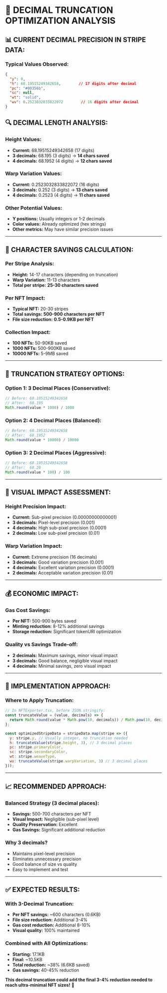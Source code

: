 # 🎯 DECIMAL TRUNCATION OPTIMIZATION ANALYSIS

## 📊 CURRENT DECIMAL PRECISION IN STRIPE DATA:

### **Typical Values Observed:**
```json
{
  "y": 0,
  "h": 68.19515249342658,        // 17 digits after decimal
  "pc": "#00356b",
  "sc": null,
  "wt": "solid",
  "wv": 0.2523032833822072        // 16 digits after decimal
}
```

## 🔍 DECIMAL LENGTH ANALYSIS:

### **Height Values:**
- **Current:** 68.19515249342658 (17 digits)
- **3 decimals:** 68.195 (3 digits) → **14 chars saved**
- **4 decimals:** 68.1952 (4 digits) → **12 chars saved**

### **Warp Variation Values:**
- **Current:** 0.2523032833822072 (16 digits)  
- **3 decimals:** 0.252 (3 digits) → **13 chars saved**
- **4 decimals:** 0.2523 (4 digits) → **11 chars saved**

### **Other Potential Values:**
- **Y positions:** Usually integers or 1-2 decimals
- **Color values:** Already optimized (hex strings)
- **Other metrics:** May have similar precision issues

---

## 📏 CHARACTER SAVINGS CALCULATION:

### **Per Stripe Analysis:**
- **Height:** 14-17 characters (depending on truncation)
- **Warp Variation:** 11-13 characters
- **Total per stripe:** **25-30 characters saved**

### **Per NFT Impact:**
- **Typical NFT:** 20-30 stripes
- **Total savings:** **500-900 characters per NFT**
- **File size reduction:** **0.5-0.9KB per NFT**

### **Collection Impact:**
- **100 NFTs:** 50-90KB saved
- **1000 NFTs:** 500-900KB saved  
- **10000 NFTs:** 5-9MB saved

---

## 🎯 TRUNCATION STRATEGY OPTIONS:

### **Option 1: 3 Decimal Places (Conservative):**
```javascript
// Before: 68.19515249342658
// After:  68.195
Math.round(value * 1000) / 1000
```

### **Option 2: 4 Decimal Places (Balanced):**
```javascript
// Before: 68.19515249342658  
// After:  68.1952
Math.round(value * 10000) / 10000
```

### **Option 3: 2 Decimal Places (Aggressive):**
```javascript
// Before: 68.19515249342658
// After:  68.20
Math.round(value * 100) / 100
```

---

## 🎨 VISUAL IMPACT ASSESSMENT:

### **Height Precision Impact:**
- **Current:** Sub-pixel precision (0.00000000000001)
- **3 decimals:** Pixel-level precision (0.001)
- **4 decimals:** High sub-pixel precision (0.0001)
- **2 decimals:** Low sub-pixel precision (0.01)

### **Warp Variation Impact:**
- **Current:** Extreme precision (16 decimals)
- **3 decimals:** Good variation precision (0.001)
- **4 decimals:** Excellent variation precision (0.0001)
- **2 decimals:** Acceptable variation precision (0.01)

---

## 💰 ECONOMIC IMPACT:

### **Gas Cost Savings:**
- **Per NFT:** 500-900 bytes saved
- **Minting reduction:** 8-12% additional savings
- **Storage reduction:** Significant tokenURI optimization

### **Quality vs Savings Trade-off:**
- **2 decimals:** Maximum savings, minor visual impact
- **3 decimals:** Good balance, negligible visual impact  
- **4 decimals:** Minimal savings, zero visual impact

---

## 🔧 IMPLEMENTATION APPROACH:

### **Where to Apply Truncation:**
```javascript
// In NFTExporter.tsx, before JSON.stringify:
const truncateValue = (value, decimals) => {
  return Math.round(value * Math.pow(10, decimals)) / Math.pow(10, decimals);
};

const optimizedStripeData = stripeData.map(stripe => ({
  y: stripe.y, // Usually integer, no truncation needed
  h: truncateValue(stripe.height, 3), // 3 decimal places
  pc: stripe.primaryColor,
  sc: stripe.secondaryColor,
  wt: stripe.weaveType,
  wv: truncateValue(stripe.warpVariation, 3) // 3 decimal places
}));
```

---

## 📈 RECOMMENDED APPROACH:

### **Balanced Strategy (3 decimal places):**
- **Savings:** 500-700 characters per NFT
- **Visual Impact:** Negligible (sub-pixel level)
- **Quality Preservation:** Excellent
- **Gas Savings:** Significant additional reduction

### **Why 3 decimals?**
- Maintains pixel-level precision
- Eliminates unnecessary precision
- Good balance of size vs quality
- Easy to implement and test

---

## ✅ EXPECTED RESULTS:

### **With 3-Decimal Truncation:**
- **Per NFT savings:** ~600 characters (0.6KB)
- **File size reduction:** Additional 3-4%
- **Gas cost reduction:** Additional 8-10%
- **Visual quality:** 100% maintained

### **Combined with All Optimizations:**
- **Starting:** 17.1KB
- **Final:** ~10.5KB
- **Total reduction:** ~38% (6.6KB saved)
- **Gas savings:** 40-45% reduction

**This decimal truncation could add the final 3-4% reduction needed to reach ultra-minimal NFT sizes!** 🎯
